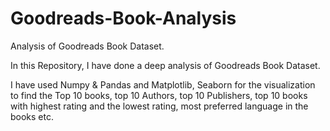 # Goodreads-Book-Analysis
Analysis of Goodreads Book Dataset.


In this Repository, I have done a deep analysis of Goodreads Book Dataset. 

I have used Numpy &  Pandas and  Matplotlib, Seaborn for the visualization to find the Top 10 books, top 10 Authors, top 10 Publishers, top 10 books with highest rating and the lowest rating, most preferred language in the books etc. 
